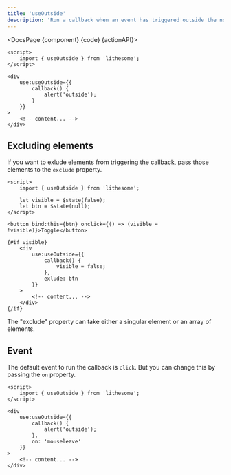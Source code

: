 ```yaml
---
title: 'useOutside'
description: 'Run a callback when an event has triggered outside the node.'
---
```


<script>
	import {DocsPage, Banner} from '$site/index.ts';

	import actionAPI from './api';
	import {default as component} from './component.svelte';
	import {default as code} from './component.svelte?raw';
</script>

<DocsPage {component} {code} {actionAPI}>

```svelte
<script>
	import { useOutside } from 'lithesome';
</script>

<div
	use:useOutside={{
		callback() {
			alert('outside');
		}
	}}
>
	<!-- content... -->
</div>
```

## Excluding elements

If you want to exlude elements from triggering the callback, pass those elements to the `exclude` property.

```svelte
<script>
	import { useOutside } from 'lithesome';

	let visible = $state(false);
	let btn = $state(null);
</script>

<button bind:this={btn} onclick={() => (visible = !visible)}>Toggle</button>

{#if visible}
	<div
		use:useOutside={{
			callback() {
				visible = false;
			},
			exlude: btn
		}}
	>
		<!-- content... -->
	</div>
{/if}
```

<Banner type="info">
  The "exclude" property can take either a singular element or an array of elements.
</Banner>

## Event

The default event to run the callback is `click`. But you can change this by passing the `on` property.

```svelte
<script>
	import { useOutside } from 'lithesome';
</script>

<div
	use:useOutside={{
		callback() {
			alert('outside');
		},
		on: 'mouseleave'
	}}
>
	<!-- content... -->
</div>
```

</DocsPage>

